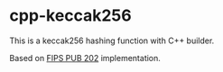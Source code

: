 # cpp-keccak256

This is a keccak256 hashing function with C++ builder.

Based on [FIPS PUB 202](https://nvlpubs.nist.gov/nistpubs/FIPS/NIST.FIPS.202.pdf) implementation.

